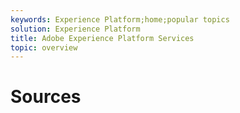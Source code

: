 ```yaml
---
keywords: Experience Platform;home;popular topics
solution: Experience Platform
title: Adobe Experience Platform Services
topic: overview
---
```


# Sources